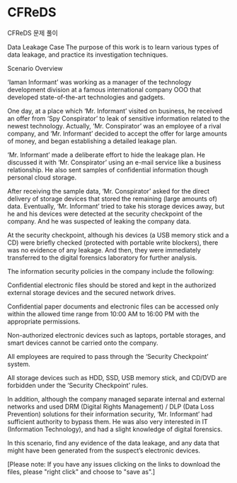 # CFReDS
CFReDS 문제 풀이

Data Leakage Case
The purpose of this work is to learn various types of data leakage, and practice its investigation techniques.


Scenario Overview

‘Iaman Informant’ was working as a manager of the technology development division at a famous international company OOO that developed state-of-the-art technologies and gadgets.

One day, at a place which ‘Mr. Informant’ visited on business, he received an offer from ‘Spy Conspirator’ to leak of sensitive information related to the newest technology. Actually, ‘Mr. Conspirator’ was an employee of a rival company, and ‘Mr. Informant’ decided to accept the offer for large amounts of money, and began establishing a detailed leakage plan.

‘Mr. Informant’ made a deliberate effort to hide the leakage plan. He discussed it with ‘Mr. Conspirator’ using an e-mail service like a business relationship. He also sent samples of confidential information though personal cloud storage.

After receiving the sample data, ‘Mr. Conspirator’ asked for the direct delivery of storage devices that stored the remaining (large amounts of) data. Eventually, ‘Mr. Informant’ tried to take his storage devices away, but he and his devices were detected at the security checkpoint of the company. And he was suspected of leaking the company data.

At the security checkpoint, although his devices (a USB memory stick and a CD) were briefly checked (protected with portable write blockers), there was no evidence of any leakage. And then, they were immediately transferred to the digital forensics laboratory for further analysis.

The information security policies in the company include the following:

Confidential electronic files should be stored and kept in the authorized external storage devices and the secured network drives.

Confidential paper documents and electronic files can be accessed only within the allowed time range from 10:00 AM to 16:00 PM with the appropriate permissions.

Non-authorized electronic devices such as laptops, portable storages, and smart devices cannot be carried onto the company.

All employees are required to pass through the ‘Security Checkpoint’ system.

All storage devices such as HDD, SSD, USB memory stick, and CD/DVD are forbidden under the ‘Security Checkpoint’ rules.

In addition, although the company managed separate internal and external networks and used DRM (Digital Rights Management) / DLP (Data Loss Prevention) solutions for their information security, ‘Mr. Informant’ had sufficient authority to bypass them. He was also very interested in IT (Information Technology), and had a slight knowledge of digital forensics.

In this scenario, find any evidence of the data leakage, and any data that might have been generated from the suspect’s electronic devices.

[Please note: If you have any issues clicking on the links to download the files, please "right click" and choose to "save as".]
